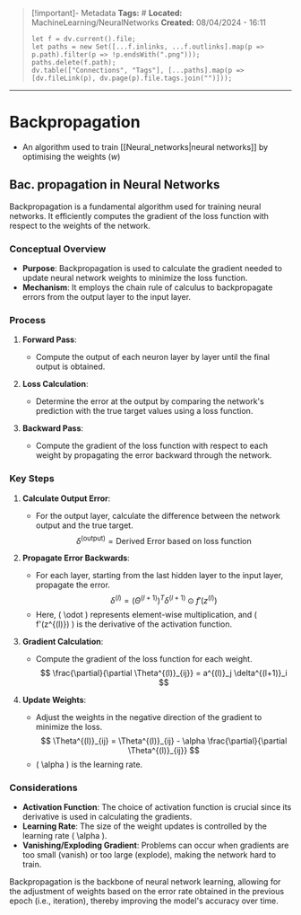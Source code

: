 > [!important]- Metadata
> **Tags:** #
> **Located:** MachineLearning/NeuralNetworks
> **Created:** 08/04/2024 - 16:11
> ```dataviewjs
> let f = dv.current().file;
> let paths = new Set([...f.inlinks, ...f.outlinks].map(p => p.path).filter(p => !p.endsWith(".png")));
> paths.delete(f.path);
> dv.table(["Connections", "Tags"], [...paths].map(p => [dv.fileLink(p), dv.page(p).file.tags.join("")]));
> ```

___
# Backpropagation
- An algorithm used to train [[Neural_networks|neural networks]] by optimising the weights ($w$) 



## Bac. propagation in Neural Networks

Backpropagation is a fundamental algorithm used for training neural networks. It efficiently computes the gradient of the loss function with respect to the weights of the network.

### Conceptual Overview

- **Purpose**: Backpropagation is used to calculate the gradient needed to update neural network weights to minimize the loss function.
- **Mechanism**: It employs the chain rule of calculus to backpropagate errors from the output layer to the input layer.

### Process

1. **Forward Pass**:
   - Compute the output of each neuron layer by layer until the final output is obtained.

2. **Loss Calculation**:
   - Determine the error at the output by comparing the network's prediction with the true target values using a loss function.

3. **Backward Pass**:
   - Compute the gradient of the loss function with respect to each weight by propagating the error backward through the network.

### Key Steps

1. **Calculate Output Error**:
   - For the output layer, calculate the difference between the network output and the true target.
   $$
   \delta^{(\text{output})} = \text{Derived Error based on loss function}
   $$

2. **Propagate Error Backwards**:
   - For each layer, starting from the last hidden layer to the input layer, propagate the error.
   $$
   \delta^{(l)} = (\Theta^{(l+1)})^T \delta^{(l+1)} \odot f'(z^{(l)})
   $$
   - Here, \( \odot \) represents element-wise multiplication, and \( f'(z^{(l)}) \) is the derivative of the activation function.

3. **Gradient Calculation**:
   - Compute the gradient of the loss function for each weight.
   $$
   \frac{\partial}{\partial \Theta^{(l)}_{ij}} = a^{(l)}_j \delta^{(l+1)}_i
   $$

4. **Update Weights**:
   - Adjust the weights in the negative direction of the gradient to minimize the loss.
   $$
   \Theta^{(l)}_{ij} = \Theta^{(l)}_{ij} - \alpha \frac{\partial}{\partial \Theta^{(l)}_{ij}}
   $$
   - \( \alpha \) is the learning rate.

### Considerations

- **Activation Function**: The choice of activation function is crucial since its derivative is used in calculating the gradients.
- **Learning Rate**: The size of the weight updates is controlled by the learning rate \( \alpha \).
- **Vanishing/Exploding Gradient**: Problems can occur when gradients are too small (vanish) or too large (explode), making the network hard to train.

Backpropagation is the backbone of neural network learning, allowing for the adjustment of weights based on the error rate obtained in the previous epoch (i.e., iteration), thereby improving the model's accuracy over time.